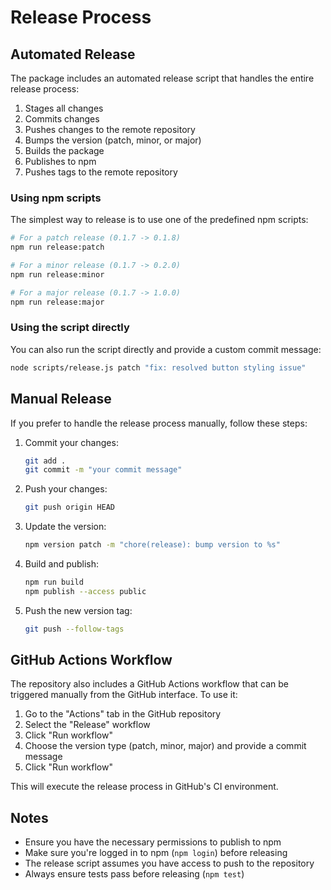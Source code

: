 # Release Process

## Automated Release

The package includes an automated release script that handles the entire release process:

1. Stages all changes
2. Commits changes
3. Pushes changes to the remote repository
4. Bumps the version (patch, minor, or major)
5. Builds the package
6. Publishes to npm
7. Pushes tags to the remote repository

### Using npm scripts

The simplest way to release is to use one of the predefined npm scripts:

```bash
# For a patch release (0.1.7 -> 0.1.8)
npm run release:patch

# For a minor release (0.1.7 -> 0.2.0)
npm run release:minor

# For a major release (0.1.7 -> 1.0.0)
npm run release:major
```

### Using the script directly

You can also run the script directly and provide a custom commit message:

```bash
node scripts/release.js patch "fix: resolved button styling issue"
```

## Manual Release

If you prefer to handle the release process manually, follow these steps:

1. Commit your changes:
   ```bash
   git add .
   git commit -m "your commit message"
   ```

2. Push your changes:
   ```bash
   git push origin HEAD
   ```

3. Update the version:
   ```bash
   npm version patch -m "chore(release): bump version to %s"
   ```

4. Build and publish:
   ```bash
   npm run build
   npm publish --access public
   ```

5. Push the new version tag:
   ```bash
   git push --follow-tags
   ```

## GitHub Actions Workflow

The repository also includes a GitHub Actions workflow that can be triggered manually from the GitHub interface. To use it:

1. Go to the "Actions" tab in the GitHub repository
2. Select the "Release" workflow
3. Click "Run workflow"
4. Choose the version type (patch, minor, major) and provide a commit message
5. Click "Run workflow"

This will execute the release process in GitHub's CI environment.

## Notes

- Ensure you have the necessary permissions to publish to npm
- Make sure you're logged in to npm (`npm login`) before releasing
- The release script assumes you have access to push to the repository
- Always ensure tests pass before releasing (`npm test`)
